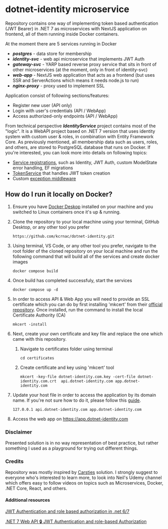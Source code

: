 # dotnet-identity microservice

Repository contains one way of implementing token based authentication (JWT Bearer) in .NET 7 as microservices with NextJS application on frontend, all of them running inside Docker containers.

At the moment there are 5 services running in Docker

- _**postgres**_ - data store for membership
- _**identity-svc**_ - web api microservice that implements JWT Auth
- _**gateway-svc**_ - YARP based reverse proxy service that sits in front of other microservices (at the moment, only in front of identity-svc)
- _**web-app**_ - NextJS web application that acts as a frontend (but uses SSR and ServerActions which means it needs node.js to run)
- _**nginx-proxy**_ - proxy used to implement SSL

Application consist of following sections/features:

- Register new user (API only)
- Login with user's credentials (API / WebApp)
- Access authorized-only endpoints (API / WebApp)

From technical perspective _**IdentityService**_ project contains most of the "logic". It is a WebAPI project based on .NET 7 version that uses identity system with custom user & roles, in combination with Entity Framework Core. As previously mentioned, all membership data such as users, roles, and others, are stored to PostgreSQL database that runs on Docker. If you're interested, you can look more into details on following topics:

- [Service registrations](https://github.com/kcrnac/dotnet-identity/blob/main/src/IdentityService/Extensions/ServiceExtensions.cs), such as Identity, JWT Auth, custom ModelState error handling, EF migrations
- [TokenService](https://github.com/kcrnac/dotnet-identity/blob/main/src/IdentityService/Infrastructure/Services/TokenService.cs) that handles JWT token creation
- Custom [exception middleware](https://github.com/kcrnac/dotnet-identity/blob/main/src/IdentityService/Middleware/ExceptionMiddleware.cs)

## How do I run it locally on Docker?

1. Ensure you have [Docker Deskop](https://docs.docker.com/desktop/) installed on your machine and you switched to Linux containers once it's up & running.
2. Clone the repository to your local machine using your terminal, GitHub Desktop, or any other tool you prefer
   ```
   https://github.com/kcrnac/dotnet-identity.git
   ```
3. Using terminal, VS Code, or any other tool you prefer, navigate to the root folder of the cloned repository on your local machine and run the following command that will build all of the services and create docker images
   ```
   docker compose build
   ```
4. Once build has completed successfuly, start the services
   ```
   docker compose up -d
   ```
5. In order to access API & Web App you will need to provide an SSL certificate which you can do by first installing 'mkcert' from their [official repository](https://github.com/FiloSottile/mkcert). Once installed, run the command to install the local Certificate Authority (CA)
   ```
   mkcert -install
   ```
6. Next, create your own certificate and key file and replace the one which came with this repository.

   1. Navigate to certificates folder using terminal

      ```
      cd certificates
      ```

   2. Create certificate and key using 'mkcert' tool

      ```
      mkcert -key-file dotnet-identity.com.key -cert-file dotnet-identity.com.crt  api.dotnet-identity.com app.dotnet-identity.com
      ```

7. Update your host file in order to access the application by its domain name. If you're not sure how to do it, please follow this [guide](https://docs.rackspace.com/docs/modify-your-hosts-file).
   ```
   127.0.0.1 api.dotnet-identity.com app.dotnet-identity.com
   ```
8. Access the web app on https://app.dotnet-identity.com

### Disclaimer

Presented solution is in no way representation of best practice, but rather something I used as a playground for trying out different things.

### Credits

Repository was mostly inspired by [Carsties](https://github.com/TryCatchLearn/Carsties/tree/main) solution. I strongly suggest to everyone who's interested to learn more, to look into Neil's Udemy channel which offers easy to follow videos on topics such as Microservices, Docker, .NET Core, React, and others.

#### Additional resources

[JWT Authentication and role based authorization in .net 6/7](https://ravindradevrani.medium.com/net-7-jwt-authentication-and-role-based-authorization-5e5e56979b67)

[.NET 7 Web API 🔒 JWT Authentication and role-based Authorization](https://shahedbd.medium.com/net-7-web-api-jwt-authentication-and-role-based-authorization-f2ff81f69cd4)
